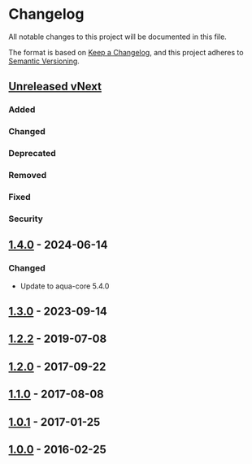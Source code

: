 # Changelog

All notable changes to this project will be documented in this file.

The format is based on [Keep a Changelog](https://keepachangelog.com/en/1.1.0/),
and this project adheres to [Semantic Versioning](https://semver.org/spec/v2.0.0.html).

## [Unreleased vNext][vnext-unreleased]

### Added

### Changed

### Deprecated

### Removed

### Fixed

### Security

## [1.4.0][1.4.0] - 2024-06-14

### Changed

- Update to aqua-core 5.4.0

## [1.3.0][1.3.0] - 2023-09-14

## [1.2.2][1.2.2] - 2019-07-08

## [1.2.0][1.2.0] - 2017-09-22

## [1.1.0][1.1.0] - 2017-08-08

## [1.0.1][1.0.1] - 2017-01-25

## [1.0.0][1.0.0] - 2016-02-25

[vnext-unreleased]: https://github.com/6bee/aqua-graphcompare/compare/1.4.0...main
[1.4.0]: https://github.com/6bee/aqua-graphcompare/compare/1.3.0...1.4.0
[1.3.0]: https://github.com/6bee/aqua-graphcompare/compare/1.2.2...1.3.0
[1.2.2]: https://github.com/6bee/aqua-graphcompare/compare/1.2.0...1.2.2
[1.2.0]: https://github.com/6bee/aqua-graphcompare/compare/1.1.0...1.2.0
[1.1.0]: https://github.com/6bee/aqua-graphcompare/compare/1.0.1...1.1.0
[1.0.1]: https://github.com/6bee/aqua-graphcompare/compare/1.0.0...1.0.1
[1.0.0]: https://github.com/6bee/aqua-graphcompare/tree/1.0.0
